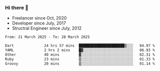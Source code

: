 ### Hi there 👋

- Freelancer since Oct, 2020
- Developer since July, 2017
- Structral Engineer since July, 2012

<!--START_SECTION:waka-->

```txt
From: 21 March 2025 - To: 28 March 2025

Dart              24 hrs 57 mins  █████████████████████▒░░░   84.97 %
YAML              2 hrs 2 mins    █▓░░░░░░░░░░░░░░░░░░░░░░░   06.93 %
Other             40 mins         ▓░░░░░░░░░░░░░░░░░░░░░░░░   02.31 %
Ruby              23 mins         ▒░░░░░░░░░░░░░░░░░░░░░░░░   01.33 %
Groovy            20 mins         ▒░░░░░░░░░░░░░░░░░░░░░░░░   01.14 %
```

<!--END_SECTION:waka-->

